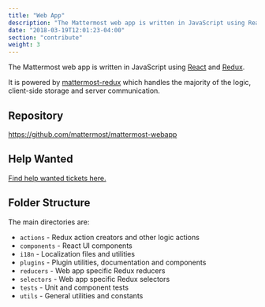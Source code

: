 ```yaml
---
title: "Web App"
description: "The Mattermost web app is written in JavaScript using React and Redux and is powered by mattermost-redux."
date: "2018-03-19T12:01:23-04:00"
section: "contribute"
weight: 3
---
```


The Mattermost web app is written in JavaScript using [React](https://facebook.github.io/react/) and [Redux](http://redux.js.org/).

It is powered by [mattermost-redux](/contribute/redux/) which handles the majority of the logic, client-side storage and server communication.

## Repository

https://github.com/mattermost/mattermost-webapp

## Help Wanted

[Find help wanted tickets here.](https://mattermost.com/pl/help-wanted-mattermost-webapp/)

## Folder Structure

The main directories are:

* `actions` - Redux action creators and other logic actions
* `components` - React UI components
* `i18n` - Localization files and utilities
* `plugins` - Plugin utilities, documentation and components
* `reducers` - Web app specific Redux reducers
* `selectors` - Web app specific Redux selectors
* `tests` - Unit and component tests
* `utils` - General utilities and constants
